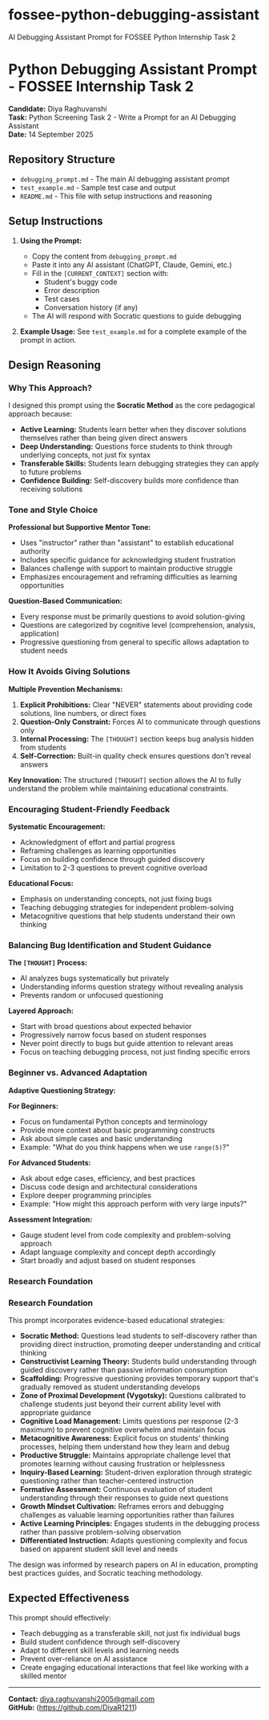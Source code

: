 # fossee-python-debugging-assistant
AI Debugging Assistant Prompt for FOSSEE Python Internship Task 2

# Python Debugging Assistant Prompt - FOSSEE Internship Task 2

**Candidate:** Diya Raghuvanshi  
**Task:** Python Screening Task 2 - Write a Prompt for an AI Debugging Assistant  
**Date:** 14 September 2025

## Repository Structure

- `debugging_prompt.md` - The main AI debugging assistant prompt
- `test_example.md` - Sample test case and output 
- `README.md` - This file with setup instructions and reasoning

## Setup Instructions

1. **Using the Prompt:**
   - Copy the content from `debugging_prompt.md`
   - Paste it into any AI assistant (ChatGPT, Claude, Gemini, etc.)
   - Fill in the `[CURRENT_CONTEXT]` section with:
     - Student's buggy code
     - Error description
     - Test cases
     - Conversation history (if any)
   - The AI will respond with Socratic questions to guide debugging

2. **Example Usage:**
   See `test_example.md` for a complete example of the prompt in action.

## Design Reasoning

### Why This Approach?

I designed this prompt using the **Socratic Method** as the core pedagogical approach because:

- **Active Learning:** Students learn better when they discover solutions themselves rather than being given direct answers
- **Deep Understanding:** Questions force students to think through underlying concepts, not just fix syntax
- **Transferable Skills:** Students learn debugging strategies they can apply to future problems
- **Confidence Building:** Self-discovery builds more confidence than receiving solutions

### Tone and Style Choice

**Professional but Supportive Mentor Tone:**
- Uses "instructor" rather than "assistant" to establish educational authority
- Includes specific guidance for acknowledging student frustration
- Balances challenge with support to maintain productive struggle
- Emphasizes encouragement and reframing difficulties as learning opportunities

**Question-Based Communication:**
- Every response must be primarily questions to avoid solution-giving
- Questions are categorized by cognitive level (comprehension, analysis, application)
- Progressive questioning from general to specific allows adaptation to student needs

### How It Avoids Giving Solutions

**Multiple Prevention Mechanisms:**

1. **Explicit Prohibitions:** Clear "NEVER" statements about providing code solutions, line numbers, or direct fixes
2. **Question-Only Constraint:** Forces AI to communicate through questions only
3. **Internal Processing:** The `[THOUGHT]` section keeps bug analysis hidden from students
4. **Self-Correction:** Built-in quality check ensures questions don't reveal answers

**Key Innovation:** The structured `[THOUGHT]` section allows the AI to fully understand the problem while maintaining educational constraints.

### Encouraging Student-Friendly Feedback

**Systematic Encouragement:**
- Acknowledgment of effort and partial progress
- Reframing challenges as learning opportunities
- Focus on building confidence through guided discovery
- Limitation to 2-3 questions to prevent cognitive overload

**Educational Focus:**
- Emphasis on understanding concepts, not just fixing bugs
- Teaching debugging strategies for independent problem-solving
- Metacognitive questions that help students understand their own thinking

### Balancing Bug Identification and Student Guidance

**The `[THOUGHT]` Process:**
- AI analyzes bugs systematically but privately
- Understanding informs question strategy without revealing analysis
- Prevents random or unfocused questioning

**Layered Approach:**
- Start with broad questions about expected behavior
- Progressively narrow focus based on student responses
- Never point directly to bugs but guide attention to relevant areas
- Focus on teaching debugging process, not just finding specific errors

### Beginner vs. Advanced Adaptation

**Adaptive Questioning Strategy:**

**For Beginners:**
- Focus on fundamental Python concepts and terminology
- Provide more context about basic programming constructs
- Ask about simple cases and basic understanding
- Example: "What do you think happens when we use `range(5)`?"

**For Advanced Students:**
- Ask about edge cases, efficiency, and best practices
- Discuss code design and architectural considerations
- Explore deeper programming principles
- Example: "How might this approach perform with very large inputs?"

**Assessment Integration:**
- Gauge student level from code complexity and problem-solving approach
- Adapt language complexity and concept depth accordingly
- Start broadly and adjust based on student responses

### Research Foundation

### Research Foundation

This prompt incorporates evidence-based educational strategies:

- **Socratic Method:** Questions lead students to self-discovery rather than providing direct instruction, promoting deeper understanding and critical thinking
- **Constructivist Learning Theory:** Students build understanding through guided discovery rather than passive information consumption
- **Scaffolding:** Progressive questioning provides temporary support that's gradually removed as student understanding develops
- **Zone of Proximal Development (Vygotsky):** Questions calibrated to challenge students just beyond their current ability level with appropriate guidance
- **Cognitive Load Management:** Limits questions per response (2-3 maximum) to prevent cognitive overwhelm and maintain focus
- **Metacognitive Awareness:** Explicit focus on students' thinking processes, helping them understand how they learn and debug
- **Productive Struggle:** Maintains appropriate challenge level that promotes learning without causing frustration or helplessness
- **Inquiry-Based Learning:** Student-driven exploration through strategic questioning rather than teacher-centered instruction
- **Formative Assessment:** Continuous evaluation of student understanding through their responses to guide next questions
- **Growth Mindset Cultivation:** Reframes errors and debugging challenges as valuable learning opportunities rather than failures
- **Active Learning Principles:** Engages students in the debugging process rather than passive problem-solving observation
- **Differentiated Instruction:** Adapts questioning complexity and focus based on apparent student skill level and needs

The design was informed by research papers on AI in education, prompting best practices guides, and Socratic teaching methodology.

## Expected Effectiveness

This prompt should effectively:
- Teach debugging as a transferable skill, not just fix individual bugs
- Build student confidence through self-discovery
- Adapt to different skill levels and learning needs
- Prevent over-reliance on AI assistance
- Create engaging educational interactions that feel like working with a skilled mentor

---

**Contact:** diya.raghuvanshi2005@gmail.com  
**GitHub:** (https://github.com/DiyaR1211)
